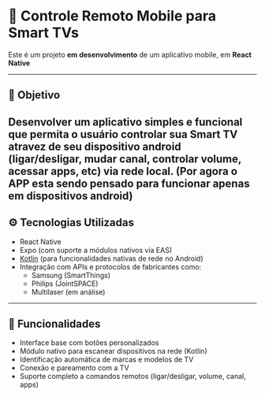 # 📱 Controle Remoto Mobile para Smart TVs

Este é um projeto **em desenvolvimento** de um aplicativo mobile, em **React Native**

---

## 🎯 Objetivo

Desenvolver um aplicativo simples e funcional que permita o usuário controlar sua Smart TV atravez de seu dispositivo android (ligar/desligar, mudar canal, controlar volume, acessar apps, etc) via rede local.
(Por agora o APP esta sendo pensado para funcionar apenas em dispositivos android)
---

## ⚙️ Tecnologias Utilizadas

- React Native
- Expo (com suporte a módulos nativos via EAS)
- [Kotlin](https://kotlinlang.org/) (para funcionalidades nativas de rede no Android)
- Integração com APIs e protocolos de fabricantes como:
  - Samsung (SmartThings)
  - Philips (JointSPACE)
  - Multilaser (em análise)

---


## 🔄 Funcionalidades

- Interface base com botões personalizados
- Módulo nativo para escanear dispositivos na rede (Kotlin)
- Identificação automática de marcas e modelos de TV
- Conexão e pareamento com a TV
- Suporte completo a comandos remotos (ligar/desligar, volume, canal, apps)
